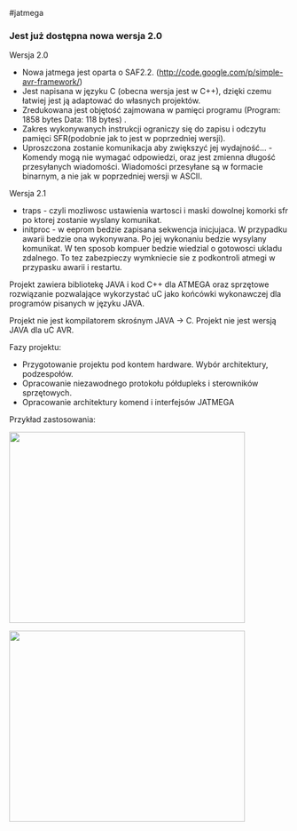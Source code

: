 #jatmega
### Jest już dostępna nowa wersja 2.0 ###

Wersja 2.0

  * Nowa jatmega jest oparta o SAF2.2. (http://code.google.com/p/simple-avr-framework/)
  * Jest napisana w języku C (obecna wersja jest w C++), dzięki czemu łatwiej jest ją adaptować do własnych projektów.
  * Zredukowana jest objętość zajmowana w pamięci programu (Program: 1858 bytes Data:        118 bytes) .
  * Zakres wykonywanych instrukcji ograniczy się do zapisu i odczytu pamięci SFR(podobnie jak to jest w poprzedniej wersji).
  * Uproszczona zostanie komunikacja aby zwiększyć jej wydajność... - Komendy mogą nie wymagać odpowiedzi, oraz jest zmienna długość przesyłanych wiadomości. Wiadomości przesyłane są w formacie binarnym, a nie jak w poprzedniej wersji w ASCII.

Wersja 2.1

  * traps - czyli mozliwosc ustawienia wartosci i maski dowolnej komorki sfr po ktorej zostanie wyslany komunikat.
  * initproc - w eeprom bedzie zapisana sekwencja inicjujaca. W przypadku awarii bedzie ona wykonywana. Po jej wykonaniu bedzie wysylany komunikat. W ten sposob kompuer bedzie wiedzial o gotowosci ukladu zdalnego. To tez zabezpieczy wymkniecie sie z podkontroli atmegi w przypasku awarii i restartu.


Projekt zawiera bibliotekę JAVA i kod C++ dla ATMEGA oraz sprzętowe rozwiązanie pozwalające wykorzystać uC jako końcówki wykonawczej dla programów pisanych w języku JAVA.

Projekt nie jest kompilatorem skrośnym JAVA -> C.
Projekt nie jest wersją JAVA dla uC AVR.

Fazy projektu:

  * Przygotowanie projektu pod kontem hardware. Wybór architektury, podzespołów.
  * Opracowanie niezawodnego protokołu półdupleks i sterowników sprzętowych.
  * Opracowanie architektury komend i interfejsów JATMEGA

Przykład zastosowania:

<a href='http://www.youtube.com/watch?feature=player_embedded&v=g3cBON5l1sw' target='_blank'><img src='http://img.youtube.com/vi/g3cBON5l1sw/0.jpg' width='425' height=344 /></a>


<a href='http://www.youtube.com/watch?feature=player_embedded&v=rj_pDUVG078' target='_blank'><img src='http://img.youtube.com/vi/rj_pDUVG078/0.jpg' width='425' height=344 /></a>
